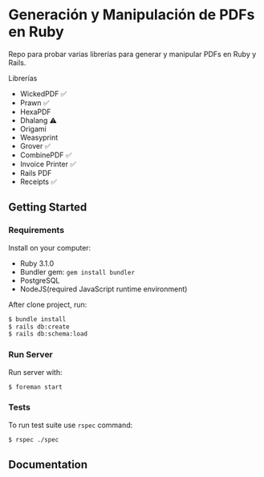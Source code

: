 # Generación y Manipulación de PDFs en Ruby

Repo para probar varias librerías para generar y manipular PDFs en Ruby y Rails.

Librerías

- WickedPDF ✅
- Prawn ✅
- HexaPDF
- Dhalang ⚠️
- Origami
- Weasyprint
- Grover ✅
- CombinePDF ✅
- Invoice Printer ✅
- Rails PDF
- Receipts ✅

## Getting Started

### Requirements

Install on your computer:

- Ruby 3.1.0
- Bundler gem: `gem install bundler`
- PostgreSQL
- NodeJS(required JavaScript runtime environment)

After clone project, run:

```bash
$ bundle install
$ rails db:create
$ rails db:schema:load
```

### Run Server

Run server with:

```bash
$ foreman start
```

### Tests

To run test suite use `rspec` command:

```bash
$ rspec ./spec
```

## Documentation
